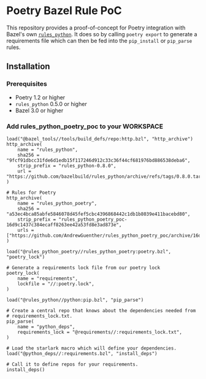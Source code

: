 # Poetry Bazel Rule PoC

This repository provides a proof-of-concept for Poetry integration with Bazel's
own [`rules_python`](https://github.com/bazelbuild/rules_python). It does so
by calling `poetry export` to generate a requirements file which can then be
fed into the `pip_install` or `pip_parse` rules.

## Installation

### Prerequisites

* Poetry 1.2 or higher
* `rules_python` 0.5.0 or higher
* Bazel 3.0 or higher

### Add rules_python_poetry_poc to your WORKSPACE

```
load("@bazel_tools//tools/build_defs/repo:http.bzl", "http_archive")
http_archive(
    name = "rules_python",
    sha256 = "9fcf91dbcc31fde6d1edb15f117246d912c33c36f44cf681976bd886538deba6",
    strip_prefix = "rules_python-0.8.0",
    url = "https://github.com/bazelbuild/rules_python/archive/refs/tags/0.8.0.tar.gz",
)

# Rules for Poetry
http_archive(
    name = "rules_python_poetry",
    sha256 = "a53ec4bca85abfe5846078d45fef5cbc4396868442c1db1b8039e411bacebd80",
    strip_prefix = "rules_python_poetry_poc-16d9c1437c384ecaff8263ee42a53fd8e3ad873e",
    urls = ["https://github.com/AndrewGuenther/rules_python_poetry_poc/archive/16d9c1437c384ecaff8263ee42a53fd8e3ad873e.tar.gz"],
)

load("@rules_python_poetry//rules_python_poetry:poetry.bzl", "poetry_lock")

# Generate a requirements lock file from our poetry lock
poetry_lock(
    name = "requirements",
    lockfile = "//:poetry.lock",
)

load("@rules_python//python:pip.bzl", "pip_parse")

# Create a central repo that knows about the dependencies needed from
# requirements_lock.txt.
pip_parse(
    name = "python_deps",
    requirements_lock = "@requirements//:requirements_lock.txt",
)

# Load the starlark macro which will define your dependencies.
load("@python_deps//:requirements.bzl", "install_deps")

# Call it to define repos for your requirements.
install_deps()
```
